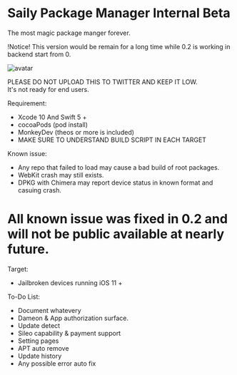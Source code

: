 # Saily Package Manager Internal Beta
The most magic package manger forever.  

!Notice! This version would be remain for a long time while 0.2 is working in backend start from 0.

![avatar](https://github.com/Co2333/SailyPackageManager/raw/master/Artwork/LongBG.png)   

PLEASE DO NOT UPLOAD THIS TO TWITTER AND KEEP IT LOW.  
It's not ready for end users.  

Requirement:   
  - Xcode 10 And Swift 5 +  
  - cocoaPods  (pod install)
  - MonkeyDev (theos or more is included)
  - MAKE SURE TO UNDERSTAND BUILD SCRIPT IN EACH TARGET
  
Known issue:
  - Any repo that failed to load may cause a bad build of root packages. 
  - WebKit crash may still exists.
  - DPKG with Chimera may report device status in known format and casuing crash.
  
# All known issue was fixed in 0.2 and will not be public available at nearly future.
  
Target:  
  - Jailbroken devices running iOS 11 +  
  
To-Do List:
  - Document whatevery
  - Dameon & App authorization surface.
  - Update detect
  - Sileo capability & payment support
  - Setting pages
  - APT auto remove
  - Update history
  - Any possible error auto fix

